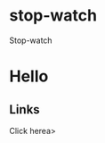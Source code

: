 # stop-watch
Stop-watch
<h1>Hello</h1>
<p></p>
<h2>Links</h2>
<a hred="https://sivaprasath2004.github.io/stop-watch/">Click here</a>a>
